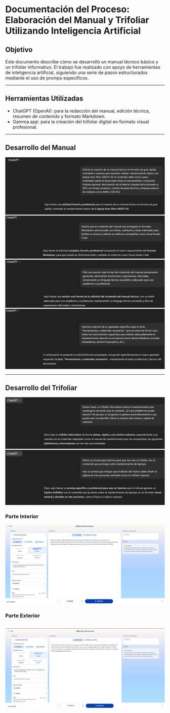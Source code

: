 # Documentación del Proceso: Elaboración del Manual  y Trifoliar Utilizando Inteligencia Artificial

## Objetivo

Este documento describe cómo se desarrolló un manual técnico básico y un trifoliar informativo. El trabajo fue realizado con apoyo de herramientas de inteligencia artificial, siguiendo una serie de pasos estructurados mediante el uso de promps específicos.

---

## Herramientas Utilizadas

- ChatGPT (OpenAI): para la redacción del manual, edición técnica, resumen de contenido y formato Markdown.
- Gamma.app: para la creación del trifoliar digital en formato visual profesional.
---

## Desarrollo del Manual

![alt text](image-1.png)
![alt text](image-2.png)
![alt text](image-3.png)
![alt text](image-4.png)

---

## Desarrollo del Trifoliar

![alt text](image-5.png)
![alt text](image-6.png)
### Parte Interior
![alt text](image-7.png)

### Parte Exterior

![alt text](image-8.png)
---

